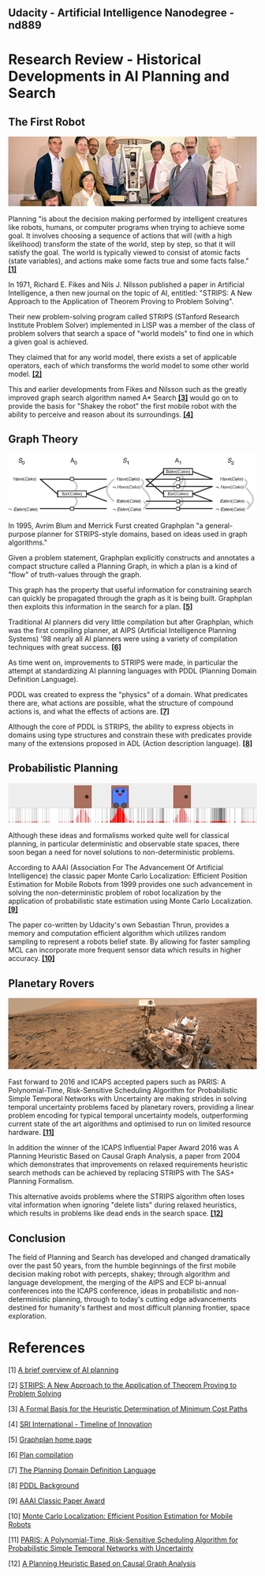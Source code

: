 ## Udacity - Artificial Intelligence Nanodegree - nd889

# Research Review - Historical Developments in AI Planning and Search

## The First Robot
![Shakey](img/shakey.jpg)

Planning "is about the decision making performed by intelligent creatures like robots, humans, or computer programs when trying to achieve some goal. It involves choosing a sequence of actions that will (with a high likelihood) transform the state of the world, step by step, so that it will satisfy the goal. The world is typically viewed to consist of atomic facts (state variables), and actions make some facts true and some facts false." **[\[1\]](#user-content-references)**

In 1971, Richard E. Fikes and Nils J. Nilsson published a paper in Artificial Intelligence, a then new journal on the topic of AI, entitled: "STRIPS: A New Approach to the Application of Theorem Proving to Problem Solving".

Their new problem-solving program called STRIPS (STanford Research Institute Problem Solver) implemented in LISP was a member of the class of
problem solvers that search a space of "world models" to find one in which a
given goal is achieved.

They claimed that for any world model, there exists a set of applicable operators, each of which transforms the world model to some other world model. **[\[2\]](#user-content-references)**

This and earlier developments from Fikes and Nilsson such as the greatly improved graph search algorithm named A* Search **[\[3\]](#user-content-references)** would go on to provide the basis for "Shakey the robot" the first mobile robot with the ability to perceive and reason about its surroundings. **[\[4\]](#user-content-references)**

## Graph Theory
![Graph](img/graph.jpg)

In 1995, Avrim Blum and Merrick Furst created Graphplan "a general-purpose planner for STRIPS-style domains, based on ideas used in graph algorithms."

Given a problem statement, Graphplan explicitly constructs and annotates a compact structure called a Planning Graph, in which a plan is a kind of "flow" of truth-values through the graph.

This graph has the property that useful information for constraining search can quickly be propagated through the graph as it is being built. Graphplan then exploits this information in the search for a plan. **[\[5\]](#user-content-references)**

Traditional AI planners did very little compilation but after Graphplan, which was the first compiling planner, at AIPS (Artificial Intelligence Planning Systems) '98 nearly all AI planners were using a variety of compilation techniques with great success. **[\[6\]](#user-content-references)**

As time went on, improvements to STRIPS were made, in particular the attempt at standardizing AI planning languages with PDDL (Planning Domain Definition Language).

PDDL was created to express the "physics" of a domain. What predicates there are, what actions are possible, what the structure of compound actions is, and what the effects of actions are. **[\[7\]](#user-content-references)**

Although the core of PDDL is STRIPS, the ability to express objects in domains using type structures and constrain these with predicates provide many of the extensions proposed in ADL (Action description language). **[\[8\]](#user-content-references)**

## Probabilistic Planning
![Monte Carlo Localization](img/mcl.jpg)

Although these ideas and formalisms worked quite well for classical planning, in particular deterministic and observable state spaces, there soon began a need for novel solutions to non-deterministic problems.

According to AAAI (Association For The Advancement Of Artificial Intelligence) the classic paper Monte Carlo Localization: Efficient Position Estimation for Mobile Robots from 1999 provides one such advancement in solving the non-deterministic problem of robot localization by the application of probabilistic state estimation using Monte Carlo Localization. **[\[9\]](#user-content-references)**

The paper co-written by Udacity's own Sebastian Thrun, provides a memory and computation efficient algorithm which utilizes random sampling to represent a robots belief state. By allowing for faster sampling MCL can incorporate more frequent sensor data which results in higher accuracy. **[\[10\]](#user-content-references)**

## Planetary Rovers
![Planetary Rover](img/rover.jpg)

Fast forward to 2016 and ICAPS accepted papers such as PARIS: A Polynomial-Time, Risk-Sensitive Scheduling Algorithm for
Probabilistic Simple Temporal Networks with Uncertainty are making strides in solving temporal uncertainty problems faced by planetary rovers, providing a linear problem encoding for typical temporal uncertainty models, outperforming current state of the art algorithms and optimised to run on limited resource hardware. **[\[11\]](#user-content-references)**

In addition the winner of the ICAPS Influential Paper Award 2016 was A Planning Heuristic Based on Causal Graph Analysis, a paper from 2004 which demonstrates that improvements on relaxed requirements heuristic search methods can be achieved by replacing STRIPS with The SAS+ Planning Formalism.

This alternative avoids problems where the STRIPS algorithm often loses vital information when ignoring "delete lists" during relaxed heuristics, which results in problems like dead ends in the search space. **[\[12\]](#user-content-references)**

## Conclusion
The field of Planning and Search has developed and changed dramatically over the past 50 years, from the humble beginnings of the first mobile decision making robot with percepts, shakey; through algorithm and language development, the merging of the AIPS and ECP bi-annual conferences into the ICAPS conference, ideas in probabilistic and non-deterministic planning, through to today's cutting edge advancements destined for humanity's farthest and most difficult planning frontier, space exploration.


# References

[1] [A brief overview of AI planning](https://users.ics.aalto.fi/rintanen/planning.html)

[2] [STRIPS: A New Approach to the Application of Theorem Proving to Problem Solving](http://ai.stanford.edu/~nilsson/OnlinePubs-Nils/PublishedPapers/strips.pdf)

[3] [A Formal Basis for the Heuristic Determination of Minimum Cost Paths](http://ai.stanford.edu/~nilsson/OnlinePubs-Nils/PublishedPapers/astar.pdf)

[4] [SRI International - Timeline of Innovation](https://www.sri.com/work/timeline-innovation/timeline.php?timeline=computing-digital#!&innovation=shakey-the-robot)

[5] [Graphplan home page](http://www.cs.cmu.edu/~avrim/graphplan.html)

[6] [Plan compilation](http://www.cs.cmu.edu/~jcl/compileplan/compiling_planner.html)

[7] [The Planning Domain Definition Language](http://icaps-conference.org/ipc2008/deterministic/data/mcdermott-et-al-tr-1998.pdf)

[8] [PDDL Background](https://www.cs.cmu.edu/afs/cs/project/jair/pub/volume20/fox03a-html/node2.html)

[9] [AAAI Classic Paper Award](http://www.aaai.org/Awards/classic.php)

[10] [Monte Carlo Localization: Efficient Position Estimation for Mobile Robots](http://robots.stanford.edu/papers/fox.aaai99.pdf)

[11] [PARIS: A Polynomial-Time, Risk-Sensitive Scheduling Algorithm for Probabilistic Simple Temporal Networks with Uncertainty](http://www.aaai.org/ocs/index.php/ICAPS/ICAPS16/paper/view/13138/12687)

[12] [A Planning Heuristic Based on Causal Graph Analysis](http://www.aaai.org/Papers/ICAPS/2004/ICAPS04-021.pdf)
